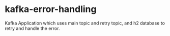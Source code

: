 # kafka-error-handling
Kafka Application which uses main topic and retry topic, and h2 database to retry and handle the error.
